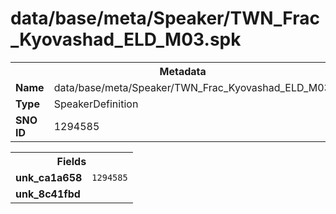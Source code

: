 <h1>data/base/meta/Speaker/TWN_Frac_Kyovashad_ELD_M03.spk</h1><table><tr><th colspan="100%">Metadata</th></tr><tr><td><b>Name</b></td><td>data/base/meta/Speaker/TWN_Frac_Kyovashad_ELD_M03.spk</td></tr><tr><td><b>Type</b></td><td>SpeakerDefinition</td></tr><tr><td><b>SNO ID</b></td><td>1294585</td></tr></table>

<table><tr><th colspan="100%">Fields</th></tr><tr><td><b>unk_ca1a658</b></td><td><code>1294585</code></td></tr><tr><td><b>unk_8c41fbd</b></td><td></td></tr></table>

